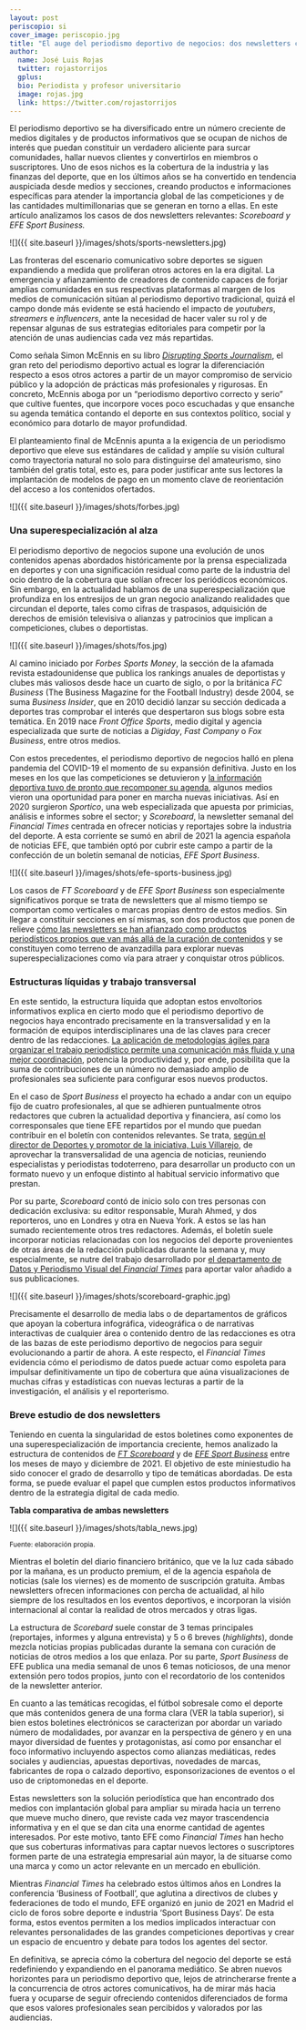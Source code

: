 ```yaml
---
layout: post
periscopio: si
cover_image: periscopio.jpg
title: "El auge del periodismo deportivo de negocios: dos newsletters convertidas en algo más que secciones"
author:
  name: José Luis Rojas
  twitter: rojastorrijos
  gplus:  
  bio: Periodista y profesor universitario
  image: rojas.jpg
  link: https://twitter.com/rojastorrijos
---
```

El periodismo deportivo se ha diversificado entre un número creciente de medios digitales y de productos informativos que se ocupan de nichos de interés que puedan constituir un verdadero aliciente para surcar comunidades, hallar nuevos clientes y convertirlos en miembros o suscriptores. Uno de esos nichos es la cobertura de la industria y las finanzas del deporte, que en los últimos años se ha convertido en tendencia auspiciada desde medios y secciones, creando productos e informaciones específicas para atender la importancia global de las competiciones y de las cantidades multimillonarias que se generan en torno a ellas. En este artículo analizamos los casos de dos newsletters relevantes: *Scoreboard y* *EFE Sport Business.*

![]({{ site.baseurl }}/images/shots/sports-newsletters.jpg)

Las fronteras del escenario comunicativo sobre deportes se siguen expandiendo a medida que proliferan otros actores en la era digital. La emergencia y afianzamiento de creadores de contenido capaces de forjar amplias comunidades en sus respectivas plataformas al margen de los medios de comunicación sitúan al periodismo deportivo tradicional, quizá el campo donde más evidente se está haciendo el impacto de *youtubers*, *streamers* e *influencers*, ante la necesidad de hacer valer su rol y de repensar algunas de sus estrategias editoriales para competir por la atención de unas audiencias cada vez más repartidas.

Como señala Simon McEnnis en su libro *[Disrupting Sports Journalism](https://doi.org/10.4324/9781003106869)*, el gran reto del periodismo deportivo actual es lograr la diferenciación respecto a esos otros actores a partir de un mayor compromiso de servicio público y la adopción de prácticas más profesionales y rigurosas. En concreto, McEnnis aboga por un “periodismo deportivo correcto y serio” que cultive fuentes, que incorpore voces poco escuchadas y que ensanche su agenda temática contando el deporte en sus contextos político, social y económico para dotarlo de mayor profundidad.

El planteamiento final de McEnnis apunta a la exigencia de un periodismo deportivo que eleve sus estándares de calidad y amplíe su visión cultural como trayectoria natural no solo para distinguirse del amateurismo, sino también del gratis total, esto es, para poder justificar ante sus lectores la implantación de modelos de pago en un momento clave de reorientación del acceso a los contenidos ofertados.

![]({{ site.baseurl }}/images/shots/forbes.jpg)

### **Una superespecialización al alza**

El periodismo deportivo de negocios supone una evolución de unos contenidos apenas abordados históricamente por la prensa especializada en deportes y con una significación residual como parte de la industria del ocio dentro de la cobertura que solían ofrecer los periódicos económicos. Sin embargo, en la actualidad hablamos de una superespecialización que profundiza en los entresijos de un gran negocio analizando realidades que circundan el deporte, tales como cifras de traspasos, adquisición de derechos de emisión televisiva o alianzas y patrocinios que implican a competiciones, clubes o deportistas.

![]({{ site.baseurl }}/images/shots/fos.jpg)

Al camino iniciado por *Forbes Sports Money*, la sección de la afamada revista estadounidense que publica los rankings anuales de deportistas y clubes más valiosos desde hace un cuarto de siglo, o por la británica *FC Business* (The Business Magazine for the Football Industry) desde 2004, se suma *Business Insider*, que en 2010 decidió lanzar su sección dedicada a deportes tras comprobar el interés que despertaron sus blogs sobre esta temática. En 2019 nace *Front Office Sports*, medio digital y agencia especializada que surte de noticias a *Digiday*, *Fast Company* o *Fox Business*, entre otros medios.

Con estos precedentes, el periodismo deportivo de negocios halló en plena pandemia del COVID-19 el momento de su expansión definitiva. Justo en los meses en los que las competiciones se detuvieron y [la información deportiva tuvo de pronto que recomponer su agenda](https://periodismodeportivodecalidad.blogspot.com/2020/03/soluciones-editoriales-de-un-periodismo.html), algunos medios vieron una oportunidad para poner en marcha nuevas iniciativas. Así en 2020 surgieron *Sportico*, una web especializada que apuesta por primicias, análisis e informes sobre el sector; y *Scoreboard*, la newsletter semanal del *Financial Times* centrada en ofrecer noticias y reportajes sobre la industria del deporte. A esta corriente se sumó en abril de 2021 la agencia española de noticias EFE, que también optó por cubrir este campo a partir de la confección de un boletín semanal de noticias, *EFE Sport Business*.

![]({{ site.baseurl }}/images/shots/efe-sports-business.jpg)

Los casos de *FT* *Scoreboard* y de *EFE Sport Business* son especialmente significativos porque se trata de newsletters que al mismo tiempo se comportan como verticales o marcas propias dentro de estos medios. Sin llegar a constituir secciones en sí mismas, son dos productos que ponen de relieve [cómo las newsletters se han afianzado como productos periodísticos propios que van más allá de la curación de contenidos](http://www.e-revistes.uji.es/index.php/adcomunica/article/view/4972) y se constituyen como terreno de avanzadilla para explorar nuevas superespecializaciones como vía para atraer y conquistar otros públicos.

### **Estructuras líquidas y trabajo transversal**

En este sentido, la estructura líquida que adoptan estos envoltorios informativos explica en cierto modo que el periodismo deportivo de negocios haya encontrado precisamente en la transversalidad y en la formación de equipos interdisciplinares una de las claves para crecer dentro de las redacciones. [La aplicación de metodologías ágiles para organizar el trabajo periodístico permite una comunicación más fluida y una mejor coordinación](https://revista.profesionaldelainformacion.com/index.php/EPI/article/view/epi.2019.sep.14), potencia la productividad y, por ende, posibilita que la suma de contribuciones de un número no demasiado amplio de profesionales sea suficiente para configurar esos nuevos productos.

En el caso de *Sport Business* el proyecto ha echado a andar con un equipo fijo de cuatro profesionales, al que se adhieren puntualmente otros redactores que cubren la actualidad deportiva y financiera, así como los corresponsales que tiene EFE repartidos por el mundo que puedan contribuir en el boletín con contenidos relevantes. Se trata, [según el director de Deportes y promotor de la iniciativa, Luis Villarejo](https://periodismodeportivodecalidad.blogspot.com/2021/05/efe-se-sale-del-4-4-2-y-lanza-una.html), de aprovechar la transversalidad de una agencia de noticias, reuniendo especialistas y periodistas todoterreno, para desarrollar un producto con un formato nuevo y un enfoque distinto al habitual servicio informativo que prestan.

Por su parte, *Scoreboard* contó de inicio solo con tres personas con dedicación exclusiva: su editor responsable, Murah Ahmed, y dos reporteros, uno en Londres y otra en Nueva York. A estos se las han sumado recientemente otros tres redactores. Además, el boletín suele incorporar noticias relacionadas con los negocios del deporte provenientes de otras áreas de la redacción publicadas durante la semana y, muy especialmente, se nutre del trabajo desarrollado por [el departamento de Datos y Periodismo Visual del *Financial Times*](https://www.ft.com/visual-and-data-journalism) para aportar valor añadido a sus publicaciones.

![]({{ site.baseurl }}/images/shots/scoreboard-graphic.jpg)

Precisamente el desarrollo de media labs o de departamentos de gráficos que apoyan la cobertura infográfica, videográfica o de narrativas interactivas de cualquier área o contenido dentro de las redacciones es otra de las bazas de este periodismo deportivo de negocios para seguir evolucionando a partir de ahora. A este respecto, el *Financial Times* evidencia cómo el periodismo de datos puede actuar como espoleta para impulsar definitivamente un tipo de cobertura que aúna visualizaciones de muchas cifras y estadísticas con nuevas lecturas a partir de la investigación, el análisis y el reporterismo.

### **Breve estudio de dos newsletters**

Teniendo en cuenta la singularidad de estos boletines como exponentes de una superespecialización de importancia creciente, hemos analizado la estructura de contenidos de *[FT Scoreboard](https://www.ft.com/scoreboard)* y de [*EFE Sport* *Business*](https://www.efe.com/efe/espana/busqueda/50000538?q=%22industria+del+deporte%22) entre los meses de mayo y diciembre de 2021. El objetivo de este miniestudio ha sido conocer el grado de desarrollo y tipo de temáticas abordadas. De esta forma, se puede evaluar el papel que cumplen estos productos informativos dentro de la estrategia digital de cada medio.

**Tabla comparativa de ambas newsletters**

![]({{ site.baseurl }}/images/shots/tabla_news.jpg)

<sup> Fuente: elaboración propia.

Mientras el boletín del diario financiero británico, que ve la luz cada sábado por la mañana, es un producto premium, el de la agencia española de noticias (sale los viernes) es de momento de suscripción gratuita. Ambas newsletters ofrecen informaciones con percha de actualidad, al hilo siempre de los resultados en los eventos deportivos, e incorporan la visión internacional al contar la realidad de otros mercados y otras ligas.

La estructura de *Scorebard* suele constar de 3 temas principales (reportajes, informes y alguna entrevista) y 5 o 6 breves (*highlights*), donde mezcla noticias propias publicadas durante la semana con curación de noticias de otros medios a los que enlaza. Por su parte, *Sport Business* de EFE publica una media semanal de unos 6 temas noticiosos, de una menor extensión pero todos propios, junto con el recordatorio de los contenidos de la newsletter anterior.

En cuanto a las temáticas recogidas, el fútbol sobresale como el deporte que más contenidos genera de una forma clara (VER la tabla superior), si bien estos boletines electrónicos se caracterizan por abordar un variado número de modalidades, por avanzar en la perspectiva de género y en una mayor diversidad de fuentes y protagonistas, así como por ensanchar el foco informativo incluyendo aspectos como alianzas mediáticas, redes sociales y audiencias, apuestas deportivas, novedades de marcas, fabricantes de ropa o calzado deportivo, esponsorizaciones de eventos o el uso de criptomonedas en el deporte.

Estas newsletters son la solución periodística que han encontrado dos medios con implantación global para ampliar su mirada hacia un terreno que mueve mucho dinero, que reviste cada vez mayor trascendencia informativa y en el que se dan cita una enorme cantidad de agentes interesados. Por este motivo, tanto EFE como *Financial Times* han hecho que sus coberturas informativas para captar nuevos lectores o suscriptores formen parte de una estrategia empresarial aún mayor, la de situarse como una marca y como un actor relevante en un mercado en ebullición.

Mientras *Financial Times* ha celebrado estos últimos años en Londres la conferencia ‘Business of Football’, que aglutina a directivos de clubes y federaciones de todo el mundo, EFE organizó en junio de 2021 en Madrid el ciclo de foros sobre deporte e industria ‘Sport Business Days’. De esta forma, estos eventos permiten a los medios implicados interactuar con relevantes personalidades de las grandes competiciones deportivas y crear un espacio de encuentro y debate para todos los agentes del sector.

En definitiva, se aprecia cómo la cobertura del negocio del deporte se está redefiniendo y expandiendo en el panorama mediático. Se abren nuevos horizontes para un periodismo deportivo que, lejos de atrincherarse frente a la concurrencia de otros actores comunicativos, ha de mirar más hacia fuera y ocuparse de seguir ofreciendo contenidos diferenciados de forma que esos valores profesionales sean percibidos y valorados por las audiencias.